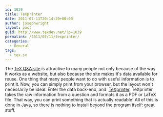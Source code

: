 ```yaml
---
id: 1039
title: TeXprinter
date: 2011-07-11T20:14:29+00:00
author: josephwright
layout: post
guid: http://www.texdev.net/?p=1039
permalink: /2011/07/11/texprinter/
categories:
  - General
tags:
  - tex.sx
---
```

The [TeX Q&amp;A site](https://tex.stackexchange.com/) is attractive to many people not only because of the way it works as a website, but also because the site makes it's data available for reuse. One thing that many people want to do with useful information is to print it. Now, you can simply print from your browser, but the layout won't necessarily be ideal. Enter the data back-end, and  [TeXprinter](http://texprinter.sourceforge.net/). TeXprinter takes the raw information from a question and formats it as a PDF or LaTeX file. That way, you can print something that is actually readable! All of this is done in Java, so there is nothing to install beyond the program itself: great stuff.
